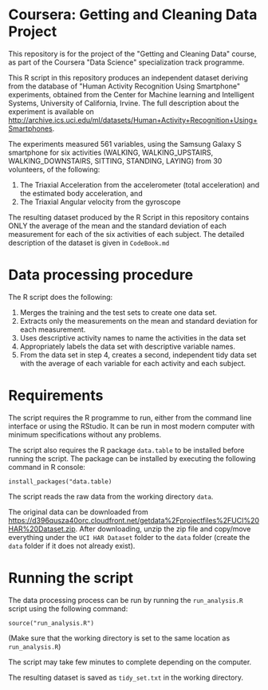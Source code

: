 Coursera: Getting and Cleaning Data Project
===========================================

This repository is for the project of the "Getting and Cleaning Data" course, as part of the Coursera "Data Science" specialization track programme.

This R script in this repository produces an independent dataset deriving from the database of "Human Activity Recognition Using Smartphone" experiments, obtained from the Center for Machine learning and Intelligent Systems, University of California, Irvine. The full description about the experiment is available on http://archive.ics.uci.edu/ml/datasets/Human+Activity+Recognition+Using+Smartphones.

The experiments measured 561 variables, using the Samsung Galaxy S smartphone for six activities (WALKING, WALKING_UPSTAIRS, WALKING_DOWNSTAIRS, SITTING, STANDING, LAYING) from 30 volunteers, of the following:

1. The Triaxial Acceleration from the accelerometer (total acceleration) and the estimated body acceleration, and 
2. The Triaxial Angular velocity from the gyroscope  

The resulting dataset produced by the R Script in this repository contains ONLY the average of the mean and the standard deviation of each measurement for each of the six activities of each subject. The detailed description of the dataset is given in `CodeBook.md`

Data processing procedure
=========================
The R script does the following:

1. Merges the training and the test sets to create one data set.
2. Extracts only the measurements on the mean and standard deviation for each measurement. 
3. Uses descriptive activity names to name the activities in the data set
4. Appropriately labels the data set with descriptive variable names. 
5. From the data set in step 4, creates a second, independent tidy data set with the average of each variable for each activity and each subject.

Requirements
============
The script requires the R programme to run, either from the command line interface or using the RStudio. It can be run in most modern computer with minimum specifications without any problems.

The script also requires the R package `data.table` to be installed before running the script. The package can be installed by executing the following command in R console:

```
install_packages("data.table)
```

The script reads the raw data from the working directory `data`. 

The original data can be downloaded from https://d396qusza40orc.cloudfront.net/getdata%2Fprojectfiles%2FUCI%20HAR%20Dataset.zip. After downloading, unzip the zip file and copy/move everything under the  `UCI HAR Dataset` folder to the `data` folder (create the `data` folder if it does not already exist).

Running the script
==================

The data processing process can be run by running the `run_analysis.R` script using the following command:

```
source("run_analysis.R")
```

(Make sure that the working directory is set to the same location as `run_analysis.R`)

The script may take few minutes to complete depending on the computer.

The resulting dataset is saved as `tidy_set.txt` in the working directory.


